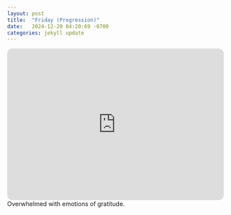 ```yaml
---
layout: post
title:  "Friday (Progression)"
date:   2024-12-20 04:20:69 -0700
categories: jekyll update
---
```

<iframe style="border-radius:12px" src="https://open.spotify.com/embed/playlist/67LazGTM2wzcgpPfc4zmg5?utm_source=generator" width="100%" height="352" frameBorder="0" allowfullscreen="" allow="autoplay; clipboard-write; encrypted-media; fullscreen; picture-in-picture" loading="lazy"></iframe>
Overwhelmed with emotions of gratitude.
